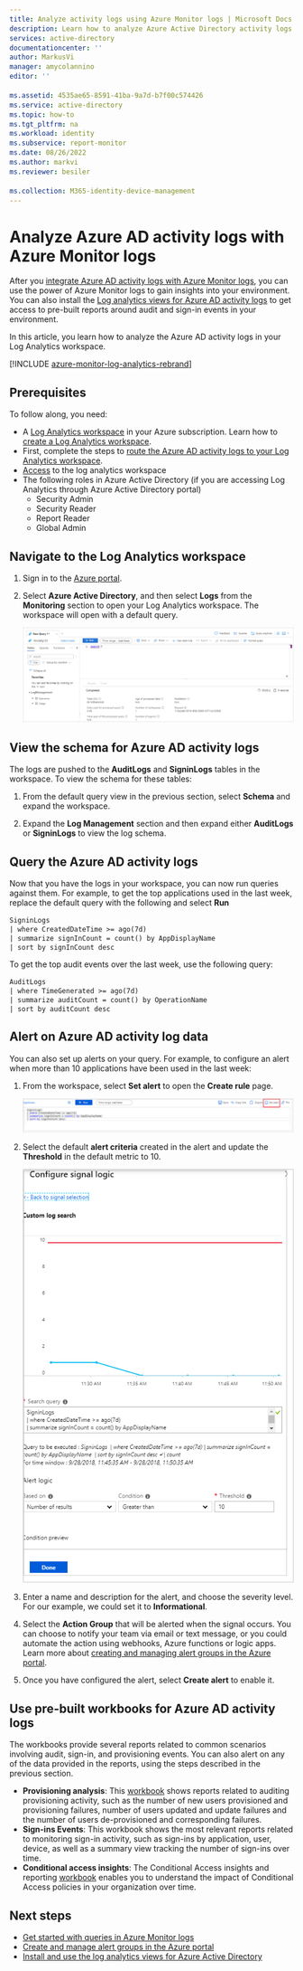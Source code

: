 ```yaml
---
title: Analyze activity logs using Azure Monitor logs | Microsoft Docs
description: Learn how to analyze Azure Active Directory activity logs using Azure Monitor logs
services: active-directory
documentationcenter: ''
author: MarkusVi
manager: amycolannino
editor: ''

ms.assetid: 4535ae65-8591-41ba-9a7d-b7f00c574426
ms.service: active-directory
ms.topic: how-to
ms.tgt_pltfrm: na
ms.workload: identity
ms.subservice: report-monitor
ms.date: 08/26/2022
ms.author: markvi
ms.reviewer: besiler

ms.collection: M365-identity-device-management
---
```


# Analyze Azure AD activity logs with Azure Monitor logs

After you [integrate Azure AD activity logs with Azure Monitor logs](howto-integrate-activity-logs-with-log-analytics.md), you can use the power of Azure Monitor logs to gain insights into your environment. You can also install the [Log analytics views for Azure AD activity logs](howto-install-use-log-analytics-views.md) to get access to pre-built reports around audit and sign-in events in your environment.

In this article, you learn how to analyze the Azure AD activity logs in your Log Analytics workspace. 

[!INCLUDE [azure-monitor-log-analytics-rebrand](../../../includes/azure-monitor-log-analytics-rebrand.md)]

## Prerequisites 

To follow along, you need:

* A [Log Analytics workspace](../../azure-monitor/logs/log-analytics-workspace-overview.md) in your Azure subscription. Learn how to [create a Log Analytics workspace](../../azure-monitor/logs/quick-create-workspace.md).
* First, complete the steps to [route the Azure AD activity logs to your Log Analytics workspace](howto-integrate-activity-logs-with-log-analytics.md).
*  [Access](../../azure-monitor/logs/manage-access.md#azure-rbac) to the log analytics workspace
* The following roles in Azure Active Directory (if you are accessing Log Analytics through Azure Active Directory portal)
    - Security Admin
    - Security Reader
    - Report Reader
    - Global Admin
    
## Navigate to the Log Analytics workspace

1. Sign in to the [Azure portal](https://portal.azure.com). 

2. Select **Azure Active Directory**, and then select **Logs** from the **Monitoring** section to open your Log Analytics workspace. The workspace will open with a default query.

    ![Default query](./media/howto-analyze-activity-logs-log-analytics/defaultquery.png)


## View the schema for Azure AD activity logs

The logs are pushed to the **AuditLogs** and **SigninLogs** tables in the workspace. To view the schema for these tables:

1. From the default query view in the previous section, select **Schema** and expand the workspace. 

2. Expand the **Log Management** section and then expand either **AuditLogs** or **SigninLogs** to view the log schema.

## Query the Azure AD activity logs

Now that you have the logs in your workspace, you can now run queries against them. For example, to get the top applications used in the last week, replace the default query with the following and select **Run**

```
SigninLogs 
| where CreatedDateTime >= ago(7d)
| summarize signInCount = count() by AppDisplayName 
| sort by signInCount desc 
```

To get the top audit events over the last week, use the following query:

```
AuditLogs 
| where TimeGenerated >= ago(7d)
| summarize auditCount = count() by OperationName 
| sort by auditCount desc 
```
## Alert on Azure AD activity log data

You can also set up alerts on your query. For example, to configure an alert when more than 10 applications have been used in the last week:

1. From the workspace, select **Set alert** to open the **Create rule** page.

    ![Set alert](./media/howto-analyze-activity-logs-log-analytics/setalert.png)

2. Select the default **alert criteria** created in the alert and update the **Threshold** in the default metric to 10.

    ![Alert criteria](./media/howto-analyze-activity-logs-log-analytics/alertcriteria.png)

3. Enter a name and description for the alert, and choose the severity level. For our example, we could set it to **Informational**.

4. Select the **Action Group** that will be alerted when the signal occurs. You can choose to notify your team via email or text message, or you could automate the action using webhooks, Azure functions or logic apps. Learn more about [creating and managing alert groups in the Azure portal](../../azure-monitor/alerts/action-groups.md).

5. Once you have configured the alert, select **Create alert** to enable it. 

## Use pre-built workbooks for Azure AD activity logs

The workbooks provide several reports related to common scenarios involving audit, sign-in, and provisioning events. You can also alert on any of the data provided in the reports, using the steps described in the previous section.

* **Provisioning analysis**: This [workbook](../app-provisioning/application-provisioning-log-analytics.md) shows reports related to auditing provisioning activity, such as the number of new users provisioned and provisioning failures, number of users updated and update failures and the number of users de-provisioned and corresponding failures.    
* **Sign-ins Events**: This workbook shows the most relevant reports related to monitoring sign-in activity, such as sign-ins by application, user, device, as well as a summary view tracking the number of sign-ins over time.
* **Conditional access insights**: The Conditional Access insights and reporting [workbook](../conditional-access/howto-conditional-access-insights-reporting.md) enables you to understand the impact of Conditional Access policies in your organization over time. 

## Next steps

* [Get started with queries in Azure Monitor logs](../../azure-monitor/logs/get-started-queries.md)
* [Create and manage alert groups in the Azure portal](../../azure-monitor/alerts/action-groups.md)
* [Install and use the log analytics views for Azure Active Directory](howto-install-use-log-analytics-views.md)